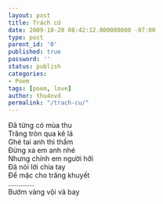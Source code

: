 ```yaml
---
layout: post
title: Trách cứ
date: 2009-10-20 08:42:12.000000000 -07:00
type: post
parent_id: '0'
published: true
password: ''
status: publish
categories:
- Poem
tags: [poem, love]
author: thu4nvd
permalink: "/trach-cu/"
---
```


Đã từng có mùa thu    
Trăng tròn qua kẽ lá    
Ghé tai anh thì thầm    
Đừng xa em anh nhé    
Nhưng chính em người hỡi    
Đã nói lời chia tay    
Để mặc cho trăng khuyết    
.............    
Bướm vàng vội vã bay    
